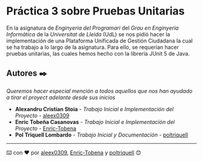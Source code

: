 # Práctica 3 sobre Pruebas Unitarias

En la asignatura de *Enginyeria del Programari* del *Grau en Enginyeria Informàtica* de la *Universitat de Lleida* (UdL)  se nos pidió hacer la implementación de una Plataforma Unificada de Gestión Ciudadana la cual se ha trabajo a lo largo de la asignatura. Para ello, se requerían hacer pruebas unitarias, las cuales hemos hecho con la librería JUnit 5 de Java.

## Autores ✒️

_Queremos hacer especial mención a todos aquellos que nos han ayudado a tirar el proyect adelante desde sus inicios_

* **Alexandru Cristian Stoia** - *Trabajo Inicial e Implementación del Proyecto* - [aleex0309](https://github.com/aleex0309)
* **Enric Tobeña Casanovas** - *Trabajo Inicial e Implementación del Proyecto* - [Enric-Tobena](https://github.com/Enric-Tobena)
* **Pol Triquell Lombardo** - *Trabajo Inicial y Documentación* - [poltriquell](https://github.com/poltriquell)



---
⌨️ con ❤️ por [aleex0309](https://github.com/aleex0309), [Enric-Tobena](https://github.com/Enric-Tobena) y [poltriquell](https://github.com/poltriquell) 😊

